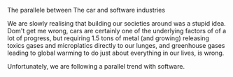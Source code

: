 The parallele between The car and software industries

We are slowly realising that building our societies around was a stupid idea. Dom't get me wrong, cars are certainly one of the underlying factors of of a lot of progress, but requiring 1.5 tons of metal (and growing) releasing toxics gases and microplatics directly to our lunges, and greenhouse gases leading to global warming to do just about everything in our lives, is wrong.

Unfortunately, we are following a parallel trend with software.
